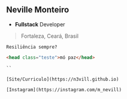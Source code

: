 ## Neville Monteiro
- **Fullstack** Developer
> Fortaleza, Ceará, Brasil


```
Resiliência sempre?

```

```html
<head class="teste">mó paz</head>

``

[Site/Curriculo](https://n3vill.github.io)

[Instagram](https://instagram.com/m_nevill)
